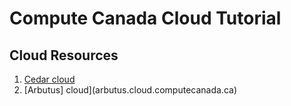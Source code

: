 # Compute Canada Cloud Tutorial

## Cloud Resources

1. [Cedar cloud](cedar.cloud.computecanada.ca)
2. [Arbutus] cloud](arbutus.cloud.computecanada.ca)
